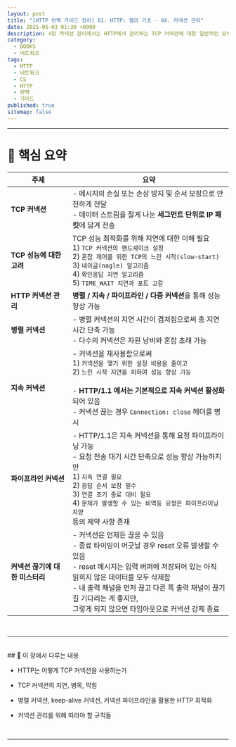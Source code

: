 ```yaml
---
layout: post
title: "[HTTP 완벽 가이드 정리] 01. HTTP: 웹의 기초 - 04. 커넥션 관리"
date: 2025-05-03 01:30 +0900
description: 4장 커넥션 관리에서는 HTTP에서 관리하는 TCP 커넥션에 대한 일반적인 오해들과 잘못 작성된 규칙 및 동작 방식에 대해서 알아본다.
category:
  - BOOKS
  - 네트워크
tags:
  - HTTP
  - 네트워크
  - CS
  - HTTP
  - 완벽
  - 가이드
published: true
sitemap: false
---
```

---

# 📝 핵심 요약

| 주제                  | 요약                                                                                                                                                                                           |
| ------------------- | -------------------------------------------------------------------------------------------------------------------------------------------------------------------------------------------- |
| **TCP 커넥션**         | - 메시지의 손실 또는 손상 방지 및 순서 보장으로 안전하게 전달<br>- 데이터 스트림을 잘게 나눈 **세그먼트 단위로 IP 패킷**에 담겨 전송                                                                                                           |
| **TCP 성능에 대한 고려**   | TCP 성능 최적화를 위해 지연에 대한 이해 필요<br>1) `TCP 커넥션의 핸드셰이크 설정`<br>2) `혼잡 제어를 위한 TCP의 느린 시작(slow-start)`<br>3) `네이글(nagle) 알고리즘`<br>4) `확인응답 지연 알고리즘`<br>5) `TIME_WAIT 지연과 포트 고갈`                      |
| **HTTP 커넥션 관리**     | **병렬 / 지속 / 파이프라인 / 다중 커넥션**을 통해 성능 향상 가능                                                                                                                                                    |
| **병렬 커넥션**          | - 병렬 커넥션의 지연 시간이 겹쳐짐으로써 총 지연시간 단축 가능<br>- 다수의 커넥션은 자원 낭비와 혼잡 초래 가능                                                                                                                           |
| **지속 커넥션**          | - 커넥션을 재사용함으로써<br>1) `커넥션을 맺기 위한 설정 비용을 줄이고`<br>2) `느린 시작 지연을 피하여 성능 향상 가능`<br><br>- **HTTP/1.1 에서는 기본적으로 지속 커넥션 활성화**되어 있음<br>- 커넥션 끊는 경우 `Connection: close` 헤더를 명시                        |
| **파이프라인 커넥션**       | - HTTP/1.1은 지속 커넥션을 통해 요청 파이프라이닝 가능<br>- 요청 전송 대기 시간 단축으로 성능 향상 가능하지만<br>1) `지속 연결 필요`<br>2) `응답 순서 보장 필수`<br>3) `연결 조기 종료 대비 필요`<br>4) `문제가 발생할 수 있는 비멱등 요청은 파이프라이닝 지양`<br>등의 제약 사항 존재      |
| **커넥션 끊기에 대한 미스터리** | - 커넥션은 언제든 끊을 수 있음<br>- 종료 타이밍이 어긋날 경우 reset 오류 발생할 수 있음<br>- reset 메시지는 입력 버퍼에 저장되어 있는 아직 읽히지 않은 데이터를 모두 삭제함<br>- 내 출력 채널을 먼저 끊고 다른 쪽 출력 채널이 끊기길 기다리는 게 좋지만,<br>그렇게 되지 않으면 타임아웃으로 커넥션 강제 종료 |

<br>

---
<br>
## 📌 이 장에서 다루는 내용

- HTTP는 어떻게 TCP 커넥션을 사용하는가
    
- TCP 커넥션의 지연, 병목, 막힘
    
- 병렬 커넥션, keep-alive 커넥션, 커넥션 파이프라인을 활용한 HTTP 최적화
    
- 커넥션 관리를 위해 따라야 할 규칙들
    
<br>

---
